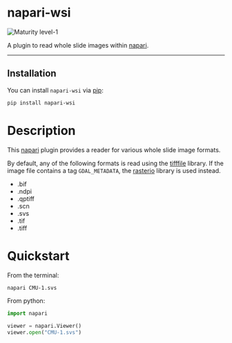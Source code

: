 # napari-wsi

![Maturity level-1](https://img.shields.io/badge/Maturity%20Level-ML--1-yellow)

A plugin to read whole slide images within [napari].

---

## Installation

You can install `napari-wsi` via [pip]:

```bash
pip install napari-wsi
```

# Description

This [napari] plugin provides a reader for various whole slide image formats.

By default, any of the following formats is read using the [tifffile] library.
If the image file contains a tag `GDAL_METADATA`, the [rasterio] library is used
instead.

- .bif
- .ndpi
- .qptiff
- .scn
- .svs
- .tif
- .tiff

# Quickstart

From the terminal:

```bash
napari CMU-1.svs
```

From python:

```python
import napari

viewer = napari.Viewer()
viewer.open("CMU-1.svs")
```

[napari]: https://github.com/napari/napari
[pip]: https://pypi.org/project/pip/
[rasterio]: https://github.com/rasterio/rasterio
[tifffile]: https://github.com/cgohlke/tifffile
